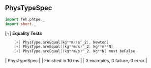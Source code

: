 ## PhysTypeSpec
  
```scala  
import feh.phtpe._
import short._
```

[+] __Equality Tests__ 
```scala 
    [+] PhysType.areEqual[kg**m/(s^_2), Newton]
    [+] PhysType.areEqual[(kg**m/s)^_2, kg**m**N]    
    [+] PhysType.areEqual[(kg**m/s)^_2, kg**N] must beFalse
```
    
| PhysTypeSpec |
| Finished in 10 ms |
| 3 examples, 0 failure, 0 error |